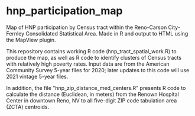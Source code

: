 # hnp_participation_map
Map of HNP participation by Census tract within the Reno-Carson City-Fernley Consolidated Statistical Area. Made in R and output to HTML using the MapView plugin.

This repository contains working R code (hnp_tract_spatial_work.R) to produce the map, as well as R code to identify clusters of Census tracts with relatively high poverty rates. Input data are from the American Community Survey 5-year files for 2020; later updates to this code will use 2021 vintage 5-year files.

In addition, the file "hnp_zip_distance_med_centers.R" presents R code to calculate the distance (Euclidean, in meters) from the Renown Hospital Center in downtown Reno, NV to all five-digit ZIP code tabulation area (ZCTA) centroids.
